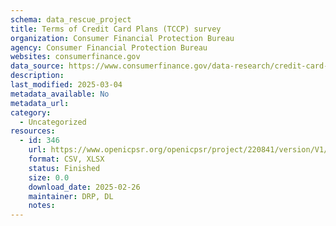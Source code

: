 ```yaml
---
schema: data_rescue_project 
title: Terms of Credit Card Plans (TCCP) survey
organization: Consumer Financial Protection Bureau
agency: Consumer Financial Protection Bureau
websites: consumerfinance.gov
data_source: https://www.consumerfinance.gov/data-research/credit-card-data/terms-credit-card-plans-survey/
description: 
last_modified: 2025-03-04
metadata_available: No
metadata_url: 
category:
  - Uncategorized
resources:
  - id: 346
    url: https://www.openicpsr.org/openicpsr/project/220841/version/V1/view;jsessionid=C9FEFA57F248D8BC5BC1166C82E259EA
    format: CSV, XLSX
    status: Finished
    size: 0.0
    download_date: 2025-02-26
    maintainer: DRP, DL
    notes: 
---
```

